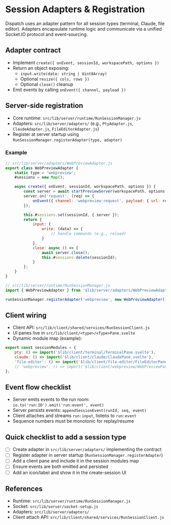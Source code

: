 # Session Adapters & Registration

Dispatch uses an adapter pattern for all session types (terminal, Claude, file editor). Adapters encapsulate runtime logic and communicate via a unified Socket.IO protocol and event-sourcing.

## Adapter contract

- Implement `create({ onEvent, sessionId, workspacePath, options })`
- Return an object exposing:
  - `input.write(data: string | Uint8Array)`
  - Optional `resize({ cols, rows })`
  - Optional `close()` cleanup
- Emit events by calling `onEvent({ channel, payload })`

## Server-side registration

- Core runtime: `src/lib/server/runtime/RunSessionManager.js`
- Adapters: `src/lib/server/adapters/` (e.g., `PtyAdapter.js`, `ClaudeAdapter.js`, `FileEditorAdapter.js`)
- Register at server startup using `RunSessionManager.registerAdapter(type, adapter)`

### Example

```js
// src/lib/server/adapters/WebPreviewAdapter.js
export class WebPreviewAdapter {
	static type = 'webpreview';
	#sessions = new Map();

	async create({ onEvent, sessionId, workspacePath, options }) {
		const server = await startPreviewServer(workspacePath, options?.port);
		server.on('request', (req) => {
			onEvent({ channel: 'webpreview:request', payload: { url: req.url, method: req.method } });
		});

		this.#sessions.set(sessionId, { server });
		return {
			input: {
				write: (data) => {
					// handle commands (e.g., reload)
				}
			},
			close: async () => {
				await server.close();
				this.#sessions.delete(sessionId);
			}
		};
	}
}
```

```js
// src/lib/server/runtime/RunSessionManager.js
import { WebPreviewAdapter } from '$lib/server/adapters/WebPreviewAdapter.js';

runSessionManager.registerAdapter('webpreview', new WebPreviewAdapter());
```

## Client wiring

- Client API: `src/lib/client/shared/services/RunSessionClient.js`
- UI panes live in `src/lib/client/<type>/<Type>Pane.svelte`
- Dynamic module map (example):

```js
export const sessionModules = {
	pty: () => import('$lib/client/terminal/TerminalPane.svelte'),
	claude: () => import('$lib/client/claude/ClaudePane.svelte'),
	'file-editor': () => import('$lib/client/file-editor/FileEditorPane.svelte')
	// 'webpreview': () => import('$lib/client/webpreview/WebPreviewPane.svelte'),
};
```

## Event flow checklist

- Server emits events to the run room: `io.to('run:ID').emit('run:event', event)`
- Server persists events: `appendSessionEvent(runId, seq, event)`
- Client attaches and streams `run:input`, listens to `run:event`
- Sequence numbers must be monotonic for replay/resume

## Quick checklist to add a session type

- [ ] Create adapter in `src/lib/server/adapters/` implementing the contract
- [ ] Register adapter in server startup (`RunSessionManager.registerAdapter`)
- [ ] Add a client pane and include it in the session modules map
- [ ] Ensure events are both emitted and persisted
- [ ] Add an icon/label and show it in the create-session UI

## References

- Runtime: `src/lib/server/runtime/RunSessionManager.js`
- Socket: `src/lib/server/socket-setup.js`
- Adapters: `src/lib/server/adapters/`
- Client attach API: `src/lib/client/shared/services/RunSessionClient.js`
